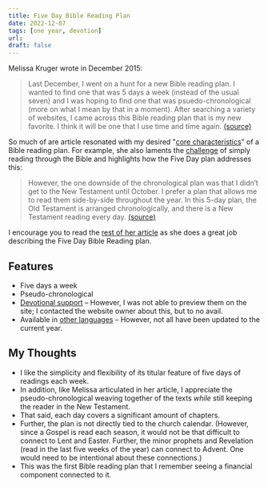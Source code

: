 ```yaml
---
title: Five Day Bible Reading Plan
date: 2022-12-07
tags: [one year, devotion]
url:
draft: false
---
```


Melissa Kruger wrote in December 2015:

> Last December, I went on a hunt for a new Bible reading plan. I wanted to find one that was 5 days a week (instead of the usual seven) and I was hoping to find one that was psuedo-chronological (more on what I mean by that in a moment). After searching a variety of websites, I came across this Bible reading plan that is my new favorite. I think it will be one that I use time and time again. [(source)](https://www.thegospelcoalition.org/blogs/melissa-kruger/my-favorite-bible-in-a-year-reading-plan-2/)

So much of are article resonated with my desired "[core characteristics](/thoughts/core)" of a Bible reading plan. For example, she also laments the [challenge](/thoughts/through) of simply reading through the Bible and highlights how the Five Day plan addresses this:

> However, the one downside of the chronological plan was that I didn’t get to the New Testament until October. I prefer a plan that allows me to read them side-by-side throughout the year. In this 5-day plan, the Old Testament is arranged chronologically, and there is a New Testament reading every day. [(source)](https://www.thegospelcoalition.org/blogs/melissa-kruger/my-favorite-bible-in-a-year-reading-plan-2/)

I encourage you to read the [rest of her article](https://www.thegospelcoalition.org/blogs/melissa-kruger/my-favorite-bible-in-a-year-reading-plan-2/) as she does a great job describing the Five Day Bible Reading plan.


## Features

- Five days a week
- Pseudo-chronological
- [Devotional support](https://www.fivedaybiblereading.com/readers-companion/) – However, I was not able to preview them on the site; I contacted the website owner about this, but to no avail.
- Available in [other languages](https://www.fivedaybiblereading.com/other-languages/) – However, not all have been updated to the current year.


## My Thoughts
- I like the simplicity and flexibility of its titular feature of five days of readings each week.
- In addition, like Melissa articulated in her article, I appreciate the pseudo-chronological weaving together of the texts *while* still keeping the reader in the New Testament.
- That said, each day covers a significant amount of chapters.
- Further, the plan is not directly tied to the church calendar. (However, since a Gospel is read each season, it would not be that difficult to connect to Lent and Easter. Further, the minor prophets and Revelation (read in the last five weeks of the year) can connect to Advent. One would need to be intentional about these connections.)
- This was the first Bible reading plan that I remember seeing a financial component connected to it.
